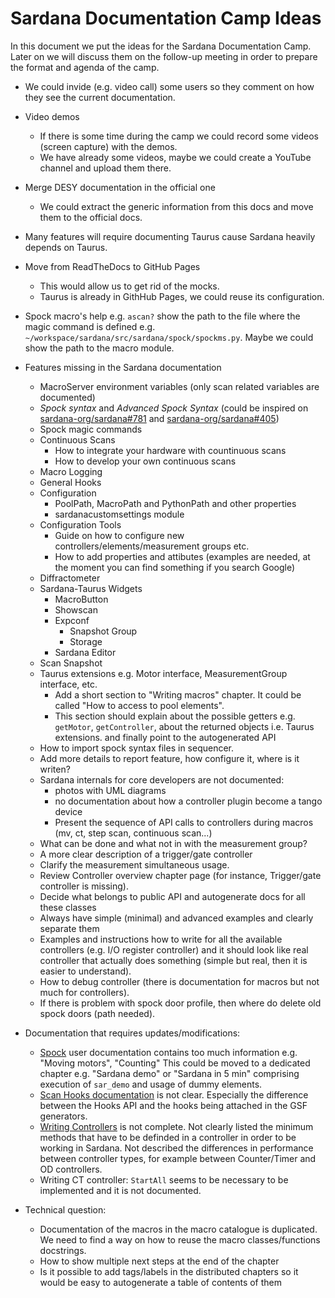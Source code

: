 # Sardana Documentation Camp Ideas

In this document we put the ideas for the Sardana Documentation Camp. Later 
on we will discuss them on the follow-up meeting in order to prepare the format 
and agenda of the camp.

* We could invide (e.g. video call) some users so they comment on how they see
the current documentation.

* Video demos
    * If there is some time during the camp we could record some videos 
    (screen capture) with the demos.
    * We have already some videos, maybe we could create a YouTube 
    channel and upload them there.
    
* Merge DESY documentation in the official one
    * We could extract the generic information from this docs and move them 
    to the official docs.

* Many features will require documenting Taurus cause Sardana heavily 
depends on Taurus.

* Move from ReadTheDocs to GitHub Pages
    * This would allow us to get rid of the mocks.
    * Taurus is already in GithHub Pages, we could reuse its configuration.

* Spock macro's help e.g. `ascan?` show the path to the file where the magic
command is defined e.g. `~/workspace/sardana/src/sardana/spock/spockms.py`.
Maybe we could show the path to the macro module.
    
* Features missing in the Sardana documentation
    * MacroServer environment variables (only scan related variables are 
    documented)
    * _Spock syntax_ and _Advanced Spock Syntax_ (could be inspired on
    [sardana-org/sardana#781](https://github.com/sardana-org/sardana/pull/781) and
    [sardana-org/sardana#405](https://github.com/sardana-org/sardana/pull/405))
    * Spock magic commands
    * Continuous Scans
      * How to integrate your hardware with countinuous scans
      * How to develop your own continuous scans
    * Macro Logging
    * General Hooks
    * Configuration
      * PoolPath, MacroPath and PythonPath and other properties
      * sardanacustomsettings module
    * Configuration Tools
      * Guide on how to configure new controllers/elements/measurement groups etc.
      * How to add properties and attibutes (examples are needed, at the moment you can find something if you search Google)
    * Diffractometer
    * Sardana-Taurus Widgets
      * MacroButton
      * Showscan
      * Expconf
         * Snapshot Group
         * Storage
      * Sardana Editor
    * Scan Snapshot
    * Taurus extensions e.g. Motor interface, MeasurementGroup interface, etc.
      * Add a short section to "Writing macros" chapter. It could be called "How to access to pool elements".
      * This section should explain about the possible getters e.g. `getMotor`, `getController`, about the returned objects i.e. Taurus extensions. and finally point to the autogenerated API
    * How to import spock syntax files in sequencer.
    * Add more details to report feature, how configure it, where is it writen?
    * Sardana internals for core developers are not documented:
      * photos with UML diagrams
      * no documentation about how a controller plugin become a tango device
      * Present the sequence of API calls to controllers during macros (mv, ct, step scan, continuous scan...)
    * What can be done and what not in with the measurement group?
    * A more clear description of a trigger/gate controller
    * Clarify the measurement simultaneous usage.
    * Review Controller overview chapter page (for instance, Trigger/gate controller is missing).
    * Decide what belongs to public API and autogenerate docs for all these classes
    * Always have simple (minimal) and advanced examples and clearly separate them
    * Examples and instructions how to write for all the available controllers (e.g. I/O register controller) and it should look like real controller that actually does something (simple but real, then it is easier to understand).
    * How to debug controller (there is documentation for macros but not much for controllers).
    * If there is problem with spock door profile, then where do delete old spock doors (path needed).
    

* Documentation that requires updates/modifications:
    * [Spock](http://www.sardana-controls.org/en/latest/users/spock.html) user
    documentation contains too much information e.g. "Moving motors", "Counting"
    This could be moved to a dedicated chapter e.g. "Sardana demo" or
    "Sardana in 5 min" comprising execution of `sar_demo` and usage of dummy elements.
    * [Scan Hooks documentation](http://www.sardana-controls.org/en/latest/devel/howto_macros/scan_framework.html#hooks-support-in-scans) is not clear. Especially the difference between the Hooks API
    and the hooks being attached in the GSF generators.
    * [Writing Controllers](http://www.sardana-controls.org/en/latest/devel/howto_controllers/index.html)  is not complete. Not clearly listed the minimum methods that have to be definded in a controller in order to be working in Sardana. Not described the differences in performance between controller types, for example between Counter/Timer and OD controllers.
    * Writing CT controller: `StartAll` seems to be necessary to be implemented and it is not documented.

* Technical question:
   * Documentation of the macros in the macro catalogue is duplicated. We need 
to find a way on how to reuse the macro classes/functions docstrings. 
   * How to show multiple next steps at the end of the chapter
   * Is it possible to add tags/labels in the distributed chapters so it would be easy to autogenerate a table of contents of them
